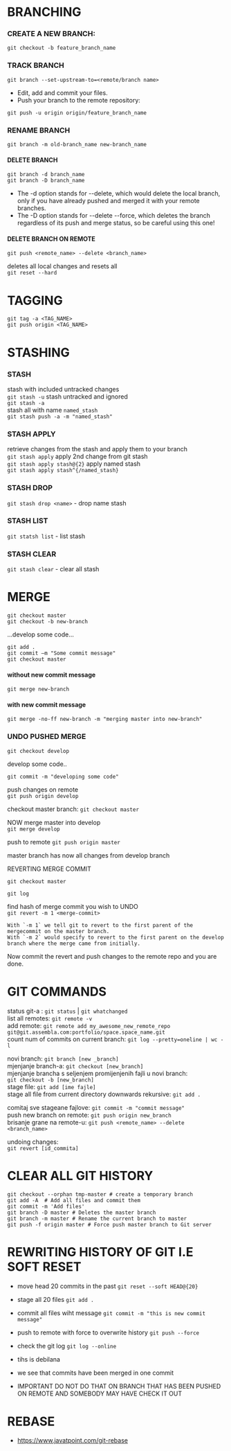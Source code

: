 # BRANCHING

### CREATE A NEW BRANCH:  
`git checkout -b feature_branch_name`  

### TRACK BRANCH
`git branch --set-upstream-to=<remote/branch name>`  

- Edit, add and commit your files.  
- Push your branch to the remote repository:  

`git push -u origin origin/feature_branch_name`  

### RENAME BRANCH
`git branch -m old-branch_name new-branch_name`

#### DELETE BRANCH
`git branch -d branch_name`  
`git branch -D branch_name`  

- The -d option stands for --delete, which would delete the local branch, only if you have already pushed and merged it with your remote branches.  
- The -D option stands for --delete --force, which deletes the branch regardless of its push and merge status, so be careful using this one!  
  
#### DELETE BRANCH ON REMOTE  

`git push <remote_name> --delete <branch_name>`  

deletes all local changes and resets all  
    `git reset --hard` 

# TAGGING
`git tag -a <TAG_NAME>`  
`git push origin <TAG_NAME>`  



# STASHING  

### STASH  
stash with included untracked changes  
    `git stash -u` 
stash untracked and ignored  
    `git stash -a`  
stash all with name `named_stash`  
    `git stash push -a -m "named_stash"` 


### STASH APPLY  
retrieve changes from the stash and apply them to your branch  
    `git stash apply` 
apply 2nd change from git stash  
    `git stash apply stash@{2}` 
apply named stash  
`git stash apply stash^{/named_stash}` 

### STASH DROP  
`git stash drop <name>`  - drop name stash

### STASH LIST  
`git statsh list` - list stash

### STASH CLEAR  
`git stash clear` - clear all stash  
  
# MERGE  
`git checkout master`  
`git checkout -b new-branch`  
  
...develop some code...  
  
`git add .`  
`git commit –m "Some commit message"`  
`git checkout master`  

#### without new commit message  
`git merge new-branch`    
  
#### with new commit message  
`git merge -no-ff new-branch -m "merging master into new-branch"`    
  
### UNDO PUSHED MERGE  

`git checkout develop`  

develop some code..

`git commit -m "developing some code"`  

push changes on remote  
    `git push origin develop`

checkout master branch: 
    `git checkout master`  

NOW merge master into develop   
    `git merge develop`  

push to remote 
    `git push origin master`

master branch has now all changes from develop branch  

REVERTING MERGE COMMIT  

`git checkout master`  

`git log`

find hash of merge commit you wish to UNDO  
    `git revert -m 1 <merge-commit> `

    With `-m 1` we tell git to revert to the first parent of the mergecommit on the master branch. 
    With `-m 2` would specify to revert to the first parent on the develop branch where the merge came from initially.

Now commit the revert and push changes to the remote repo and you are done.

# GIT COMMANDS  
status git-a : 
    `git status` | `git whatchanged`    
list all remotes: 
    `git remote -v`    
add remote: 
    `git remote add my_awesome_new_remote_repo git@git.assembla.com:portfolio/space.space_name.git`    
count num of commits on current branch: 
    `git log --pretty=oneline | wc -l`
  
novi branch: 
    `git branch [new _branch]`    
mjenjanje branch-a: 
    `git checkout [new_branch]`    
mjenjanje brancha s seljenjem promijenjenih fajli u novi branch:  
    `git checkout -b [new_branch]`    
stage file: 
    `git add [ime fajle]`     
stage all file from current directory downwards rekursive: 
    `git add .`    
  
  
comitaj sve stageane fajlove: 
    `git commit -m "commit message"`    
push new branch on remote: 
    `git push origin new_branch`    
brisanje grane na remote-u: 
    `git push <remote_name> --delete <branch_name>`     
  
undoing changes:  
    `git revert [id_commita]`    

# CLEAR ALL GIT HISTORY

    git checkout --orphan tmp-master # create a temporary branch
    git add -A  # Add all files and commit them
    git commit -m 'Add files'
    git branch -D master # Deletes the master branch
    git branch -m master # Rename the current branch to master
    git push -f origin master # Force push master branch to Git server 
  
# REWRITING HISTORY OF GIT I.E SOFT RESET
- move head 20 commits in the past
`git reset --soft HEAD@{20}` 
- stage all 20 files
`git add .`
- commit all files wiht message
`git commit -m "this is new commit message"`
- push to remote with force to overwrite history
`git push --force`
- check the git log
`git log --online`
- tihs is debilana

- we see that commits have been merged in one commit
- IMPORTANT DO NOT DO THAT ON BRANCH THAT HAS BEEN PUSHED ON REMOTE AND SOMEBODY MAY HAVE CHECK IT OUT

# REBASE  
  
- https://www.javatpoint.com/git-rebase  
